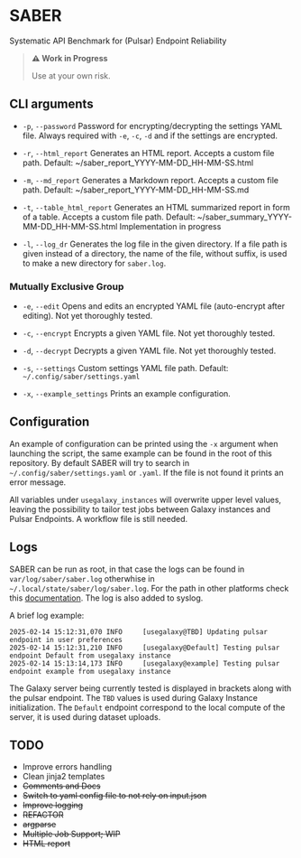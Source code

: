 # SABER
 Systematic API Benchmark for (Pulsar) Endpoint Reliability
 
>**:warning: Work in Progress**
>
>Use at your own risk.

## CLI arguments

- `-p`, `--password`
    Password for encrypting/decrypting the settings YAML file. Always required with `-e`, `-c`, `-d` and if the settings are encrypted.

- `-r`, `--html_report`
    Generates an HTML report. Accepts a custom file path. Default: ~/saber_report_YYYY-MM-DD_HH-MM-SS.html

- `-m`, `--md_report`
    Generates a Markdown report. Accepts a custom file path. Default: ~/saber_report_YYYY-MM-DD_HH-MM-SS.md

- `-t`, `--table_html_report`
    Generates an HTML summarized report in form of a table. Accepts a custom file path. Default: ~/saber_summary_YYYY-MM-DD_HH-MM-SS.html
    Implementation in progress

- `-l`, `--log_dr`
    Generates the log file in the given directory. If a file path is given instead of a directory, the name of the file, without suffix, is used to make a new directory for `saber.log`.

### Mutually Exclusive Group

- `-e`, `--edit`
    Opens and edits an encrypted YAML file (auto-encrypt after editing). Not yet thoroughly tested.

- `-c`, `--encrypt`
    Encrypts a given YAML file. Not yet thoroughly tested.

- `-d`, `--decrypt`
    Decrypts a given YAML file. Not yet thoroughly tested.

- `-s`, `--settings`
    Custom settings YAML file path. Default: `~/.config/saber/settings.yaml`

- `-x`, `--example_settings`
    Prints an example configuration.


## Configuration
An example of configuration can be printed using the `-x` argument when launching the script, the same example can be found in the root of this repository. By default SABER will try to search in `~/.config/saber/settings.yaml` or `.yaml`. If the file is not found it prints an error message.

All variables under `usegalaxy_instances` will overwrite upper level values, leaving the possibility to tailor test jobs between Galaxy instances and Pulsar Endpoints.
A workflow file is still needed.

## Logs
SABER can be run as root, in that case the logs can be found in `var/log/saber/saber.log` otherwhise in `~/.local/state/saber/log/saber.log`. For the path in other platforms check this [documentation](https://pypi.org/project/appdirs/). 
The log is also added to syslog.

A brief log example:

 ```
2025-02-14 15:12:31,070 INFO     [usegalaxy@TBD] Updating pulsar endpoint in user preferences
2025-02-14 15:12:31,210 INFO     [usegalaxy@Default] Testing pulsar endpoint Default from usegalaxy instance
2025-02-14 15:13:14,173 INFO     [usegalaxy@example] Testing pulsar endpoint example from usegalaxy instance
```
The Galaxy server being currently tested is displayed in brackets along with the pulsar endpoint. The `TBD` values is used during Galaxy Instance initialization. The `Default` endpoint correspond to the local compute of the server, it is used during dataset uploads.

## TODO
- Improve errors handling
- Clean jinja2 templates
- ~~Comments and Docs~~
- ~~Switch to yaml config file to not rely on input.json~~
- ~~Improve logging~~
- ~~REFACTOR~~
- ~~argparse~~
- ~~Multiple Job Support; WIP~~
- ~~HTML report~~


